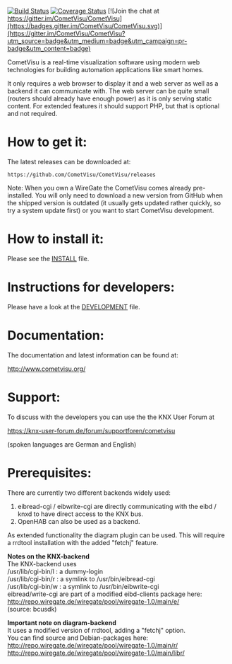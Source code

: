 [![Build Status](https://travis-ci.org/CometVisu/CometVisu.svg?branch=develop)](https://travis-ci.org/CometVisu/CometVisu) [![Coverage Status](https://coveralls.io/repos/github/CometVisu/CometVisu/badge.svg?branch=develop)](https://coveralls.io/github/CometVisu/CometVisu?branch=develop)
[![Join the chat at https://gitter.im/CometVisu/CometVisu](https://badges.gitter.im/CometVisu/CometVisu.svg)](https://gitter.im/CometVisu/CometVisu?utm_source=badge&utm_medium=badge&utm_campaign=pr-badge&utm_content=badge)

CometVisu is a real-time visualization software using modern web technologies for
building automation applications like smart homes.

It only requires a web browser to display it and a web server as well as a 
backend it can communicate with. The web server can be quite small (routers
should already have enough power) as it is only serving static content. For 
extended features it should support PHP, but that is optional and not required.

How to get it:
==============

The latest releases can be downloaded at:

    https://github.com/CometVisu/CometVisu/releases
    
Note: When you own a WireGate the CometVisu comes already pre-installed.
You will only need to download a new version from GitHub when the shipped version
is outdated (it usually gets updated rather quickly, so try a system update 
first) or you want to start CometVisu development.

How to install it:
==================

Please see the [INSTALL](./INSTALL.md) file.

Instructions for developers:
============================

Please have a look at the [DEVELOPMENT](./DEVELOPMENT.md) file.

Documentation:
==============

The documentation and latest information can be found at:
    
http://www.cometvisu.org/
    
Support:
========

To discuss with the developers you can use the the KNX User Forum
at 

https://knx-user-forum.de/forum/supportforen/cometvisu

(spoken languages are German and English)

Prerequisites:
==============

There are currently two different backends widely used: 

1. eibread-cgi / eibwrite-cgi are directly communicating with the eibd / knxd to have direct access to the KNX bus.
2. OpenHAB can also be used as a backend.

As extended functionality the diagram plugin can be used. This will require 
a rrdtool installation with the added "fetchj" feature.

**Notes on the KNX-backend**  
The KNX-backend uses  
/usr/lib/cgi-bin/l : a dummy-login  
/usr/lib/cgi-bin/r : a symlink to /usr/bin/eibread-cgi  
/usr/lib/cgi-bin/w : a symlink to /usr/bin/eibwrite-cgi  
eibread/write-cgi are part of a modified eibd-clients package here:  
http://repo.wiregate.de/wiregate/pool/wiregate-1.0/main/e/  
(source: bcusdk)  

**Important note on diagram-backend**  
It uses a modified version of rrdtool, adding a "fetchj" option.  
You can find source and Debian-packages here:  
http://repo.wiregate.de/wiregate/pool/wiregate-1.0/main/r/  
http://repo.wiregate.de/wiregate/pool/wiregate-1.0/main/libr/  
